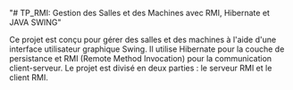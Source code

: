 "# TP_RMI: Gestion des Salles et des Machines avec RMI, Hibernate et JAVA SWING" 


Ce projet est conçu pour gérer des salles et des machines à l'aide d'une interface utilisateur graphique Swing. Il utilise Hibernate pour la couche de persistance et RMI (Remote Method Invocation) pour la communication client-serveur. Le projet est divisé en deux parties : le serveur RMI et le client RMI.


